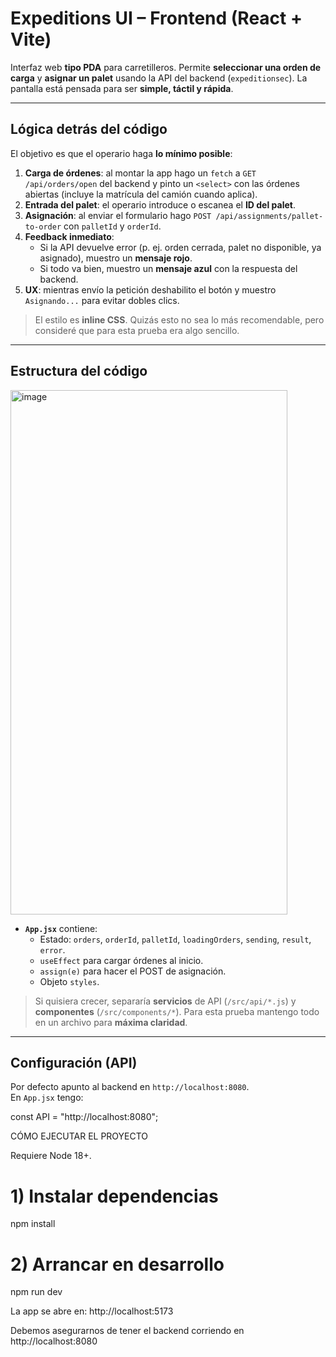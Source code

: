 # Expeditions UI – Frontend (React + Vite)

Interfaz web **tipo PDA** para carretilleros. Permite **seleccionar una orden de carga** y **asignar un palet** usando la API del backend (`expeditionsec`). La pantalla está pensada para ser **simple, táctil y rápida**.

---

## Lógica detrás del código

El objetivo es que el operario haga **lo mínimo posible**:

1. **Carga de órdenes**: al montar la app hago un `fetch` a `GET /api/orders/open` del backend y pinto un `<select>` con las órdenes abiertas (incluye la matrícula del camión cuando aplica).
2. **Entrada del palet**: el operario introduce o escanea el **ID del palet**.
3. **Asignación**: al enviar el formulario hago `POST /api/assignments/pallet-to-order` con `palletId` y `orderId`.
4. **Feedback inmediato**:
   - Si la API devuelve error (p. ej. orden cerrada, palet no disponible, ya asignado), muestro un **mensaje rojo**.
   - Si todo va bien, muestro un **mensaje azul** con la respuesta del backend.
5. **UX**: mientras envío la petición deshabilito el botón y muestro `Asignando...` para evitar dobles clics.

> El estilo es **inline CSS**. Quizás esto no sea lo más recomendable, pero consideré que para esta prueba era algo sencillo.

---

## Estructura del código
<img width="443" height="839" alt="image" src="https://github.com/user-attachments/assets/500111b6-f5be-40b2-a54d-26ced42bcbd0" />


- **`App.jsx`** contiene:
  - Estado: `orders`, `orderId`, `palletId`, `loadingOrders`, `sending`, `result`, `error`.
  - `useEffect` para cargar órdenes al inicio.
  - `assign(e)` para hacer el POST de asignación.
  - Objeto `styles`.

> Si quisiera crecer, separaría **servicios** de API (`/src/api/*.js`) y **componentes** (`/src/components/*`). Para esta prueba mantengo todo en un archivo para **máxima claridad**.

---

## Configuración (API)

Por defecto apunto al backend en `http://localhost:8080`.  
En `App.jsx` tengo:

const API = "http://localhost:8080";

CÓMO EJECUTAR EL PROYECTO

Requiere Node 18+.

# 1) Instalar dependencias
npm install

# 2) Arrancar en desarrollo
npm run dev


La app se abre en: http://localhost:5173

Debemos asegurarnos de tener el backend corriendo en http://localhost:8080

